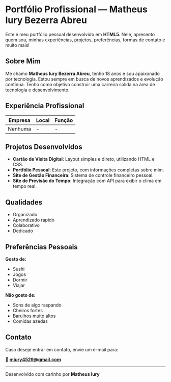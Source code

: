# Portfólio Profissional — Matheus Iury Bezerra Abreu

Este é meu portfólio pessoal desenvolvido em **HTML5**. Nele, apresento quem sou, minhas experiências, projetos, preferências, formas de contato e muito mais!

##  Sobre Mim

Me chamo **Matheus Iury Bezerra Abreu**, tenho 18 anos e sou apaixonado por tecnologia. Estou sempre em busca de novos aprendizados e evolução contínua. Tenho como objetivo construir uma carreira sólida na área de tecnologia e desenvolvimento.

## Experiência Profissional

| Empresa  | Local | Função |
|----------|-------|--------|
| Nenhuma  |   -   |   -    |

## Projetos Desenvolvidos

- **Cartão de Visita Digital**: Layout simples e direto, utilizando HTML e CSS.
- **Portfólio Pessoal**: Este projeto, com informações completas sobre mim.
- **Site de Gestão Financeira**: Sistema de controle financeiro pessoal.
- **Site de Previsão do Tempo**: Integração com API para exibir o clima em tempo real.

## Qualidades

- Organizado  
- Aprendizado rápido  
- Colaborativo  
- Dedicado  

## Preferências Pessoais

**Gosto de:**
- Sushi  
- Jogos  
- Dormir  
- Viajar  

**Não gosto de:**
- Sons de algo raspando  
- Cheiros fortes  
- Barulhos muito altos  
- Comidas azedas  

## Contato

Caso deseje entrar em contato, envie um e-mail para:

📧 **miury4529@gmail.com**

---

 Desenvolvido com carinho por **Matheus Iury**

